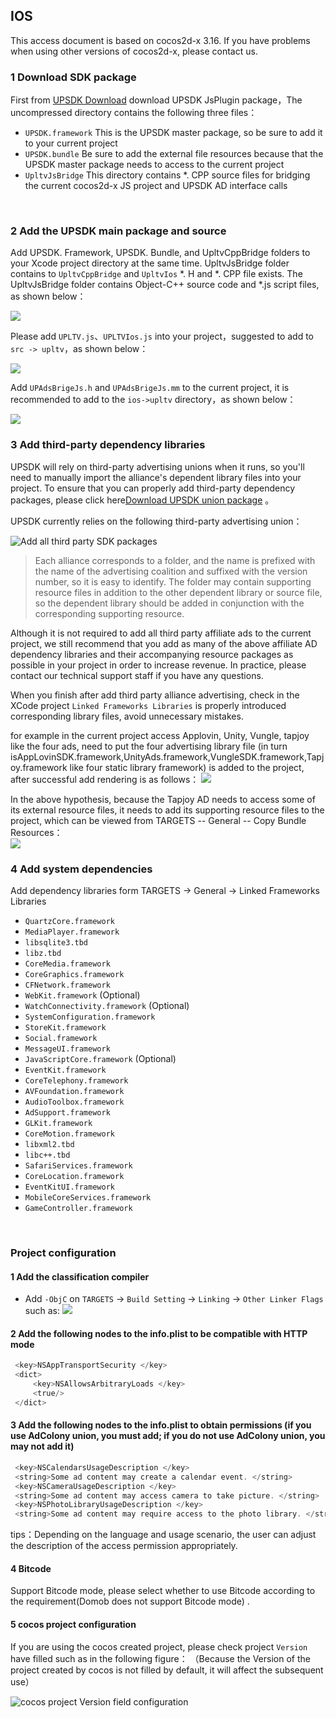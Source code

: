 ## IOS 

This access document is based on cocos2d-x 3.16. If you have problems when using other versions of cocos2d-x, please contact us.

### 1 Download SDK package
First from [UPSDK Download](http://doc.upltv.com/en/master/chapters/chapter09.html "SDKDownLoad") download UPSDK JsPlugin package，The uncompressed directory contains the following three files：
- `UPSDK.framework` This is the UPSDK master package, so be sure to add it to your current project
- `UPSDK.bundle` Be sure to add the external file resources  because that the UPSDK master package needs to access to the current project
- `UpltvJsBridge` This directory contains *. CPP source files for bridging the current cocos2d-x JS project and UPSDK AD interface calls
</br>


### 2  Add the UPSDK main package and source 
Add UPSDK. Framework, UPSDK. Bundle, and UpltvCppBridge folders to your Xcode project directory at the same time.
UpltvJsBridge folder contains to ` UpltvCppBridge ` and ` UpltvIos ` *. H and *. CPP file exists.
The UpltvJsBridge folder contains Object-C++ source code and *.js script files, as shown below：

![](http://docc.upltv.com/uploads/201805/5b02724dc9bb5_5b02724d.png)

Please add `UPLTV.js`、`UPLTVIos.js` into your project，suggested to add to `src -> upltv`，as shown below：

![](http://docc.upltv.com/uploads/201805/5b02734555c95_5b027345.png)

Add `UPAdsBrigeJs.h` and `UPAdsBrigeJs.mm` to the current project, it is recommended to add to the `ios->upltv` directory，as shown below：

![](http://docc.upltv.com/uploads/201805/5b02736e0f931_5b02736e.png)

### 3 Add third-party dependency libraries
UPSDK will rely on third-party advertising unions when it runs, so you'll need to manually import the alliance's dependent library files into your project. To ensure that you can properly add third-party dependency packages, please click here[Download UPSDK union package](http://doc.upltv.com/en/master/chapters/chapter09.html "SDK第三方包下载") 。

UPSDK currently relies on the following third-party advertising union：

![Add all third party SDK packages](http://docc.upltv.com/uploads/201709/59afafb9143e9_59afafb9.png "添加所有第三方SDK包")

> Each alliance corresponds to a folder, and the name is prefixed with the name of the advertising coalition and suffixed with the version number, so it is easy to identify. The folder may contain supporting resource files in addition to the other dependent library or source file, so the dependent library should be added in conjunction with the corresponding supporting resource.

Although it is not required to add all third party affiliate ads to the current project, we still recommend that you add as many of the above affiliate AD dependency libraries and their accompanying resource packages as possible in your project in order to increase revenue. In practice, please contact our technical support staff if you have any questions.

When you finish after add third party alliance advertising, check in the XCode project ` Linked Frameworks Libraries ` is properly introduced corresponding library files, avoid unnecessary mistakes.

for example in the current project access Applovin, Unity, Vungle, tapjoy like the four ads, need to put the four advertising library file (in turn isAppLovinSDK.framework,UnityAds.framework,VungleSDK.framework,Tapjoy.framework  like four static library framework) is added to the project, after successful add rendering is as follows：
![](http://docc.upltv.com/uploads/201804/5acc6644c33a5_5acc6644.png)

In the above hypothesis, because the Tapjoy AD needs to access some of its external resource files, it needs to add its supporting resource files to the project, which can be viewed from TARGETS -- General -- Copy Bundle Resources：
<br>
![](http://docc.upltv.com/uploads/201804/5acc70803fec8_5acc7080.png)


### 4 Add system dependencies
Add dependency libraries form TARGETS → General → Linked Frameworks Libraries
- `QuartzCore.framework`
- `MediaPlayer.framework`
- `libsqlite3.tbd`
- `libz.tbd`
- `CoreMedia.framework`
- `CoreGraphics.framework`
- `CFNetwork.framework`
- `WebKit.framework` (Optional)
- `WatchConnectivity.framework`	(Optional)
- `SystemConfiguration.framework`
- `StoreKit.framework`
- `Social.framework`
- `MessageUI.framework`
- `JavaScriptCore.framework`	(Optional)
- `EventKit.framework`
- `CoreTelephony.framework`
- `AVFoundation.framework`
- `AudioToolbox.framework`
- `AdSupport.framework`
- `GLKit.framework`
- `CoreMotion.framework`
- `libxml2.tbd`
- `libc++.tbd`
- `SafariServices.framework`
- `CoreLocation.framework`
- `EventKitUI.framework`
- `MobileCoreServices.framework`
- `GameController.framework`
<br>

### Project configuration
#### 1 Add the classification compiler

- Add  `-ObjC` on `TARGETS` → `Build Setting` → `Linking` → `Other Linker Flags` such as:
![](http://docc.upltv.com/uploads/201804/5ae28f14f217a_5ae28f14.png)

#### 2 Add the following nodes to the info.plist to be compatible with HTTP mode

```objective-c
 <key>NSAppTransportSecurity </key>
 <dict>
	 <key>NSAllowsArbitraryLoads </key>
	 <true/>
 </dict>
```

#### 3 Add the following nodes to the info.plist to obtain permissions (if you use AdColony union, you must add; if you do not use AdColony union, you may not add it)
```objective-c
 <key>NSCalendarsUsageDescription </key>
 <string>Some ad content may create a calendar event. </string>
 <key>NSCameraUsageDescription </key>
 <string>Some ad content may access camera to take picture. </string>
 <key>NSPhotoLibraryUsageDescription </key>
 <string>Some ad content may require access to the photo library. </string>
```

tips：Depending on the language and usage scenario, the user can adjust the description of the access permission appropriately.
<br>

#### 4 Bitcode
Support Bitcode mode, please select whether to use Bitcode according to the requirement(Domob does not support Bitcode mode) .

#### 5 cocos project configuration
If you are using the cocos created project, please check project ` Version ` have filled such as in the following figure：
（Because the Version of the project created by cocos is not filled by default, it will affect the subsequent use）

![cocos project Version field configuration](http://docc.upltv.com/uploads/201709/59afb01ec7612_59afb01e.png "cocos项目Version字段配置")
<br>
